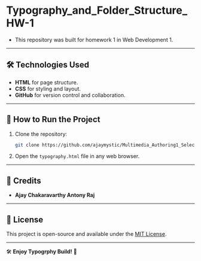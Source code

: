 # Typography_and_Folder_Structure_HW-1
- This repository was built for homework 1 in Web Development 1.
 
---

## 🛠️ Technologies Used
- **HTML** for page structure.
- **CSS** for styling and layout.
- **GitHub** for version control and collaboration.

---

## 🚀 How to Run the Project
1. Clone the repository:
   ```sh
   git clone https://github.com/ajaymystic/Multimedia_Authoring1_Selection-PseudoSelectors_HW-3.git
   ```
2. Open the `typography.html` file in any web browser.

---

## 📢 Credits
- **Ajay Chakaravarthy Antony Raj** 

---

## 📄 License
This project is open-source and available under the [MIT License](LICENSE).

---

🛠️ **Enjoy Typogrphy Build!** 🚀